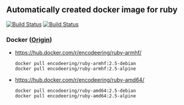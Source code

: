 ## Automatically created docker image for ruby

[![Build Status](https://travis-ci.org/encodeering/docker-ruby.svg?branch=master)](https://travis-ci.org/encodeering/docker-ruby)
[![Build Status](https://semaphoreci.com/api/v1/encodeering/docker-ruby/branches/master/shields_badge.svg)](https://semaphoreci.com/encodeering/docker-ruby)

### Docker ([Origin](https://github.com/docker-library/ruby))

- https://hub.docker.com/r/encodeering/ruby-armhf/

    ```docker pull encodeering/ruby-armhf:2.5-debian```  
    ```docker pull encodeering/ruby-armhf:2.5-alpine```

- https://hub.docker.com/r/encodeering/ruby-amd64/

    ```docker pull encodeering/ruby-amd64:2.5-debian```  
    ```docker pull encodeering/ruby-amd64:2.5-alpine```
